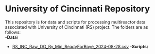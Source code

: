 # University of Cincinnati Repository

This repository is for data and scripts for processing multireactor data associated with University of Cincinnati (RS) project. The folders are as follows: \
-**Data**\
  - [RS_INC_Raw_DO_By_Min_ReadyForBoye_2024-08-28.csv](https://github.com/WHONDRS-Hub/Cincinnati_Multireactor_Respiration/blob/main/Data/RS_INC_Raw_DO_By_Min_ReadyForBoye_2024-08-28.csv)
-**Scripts**\


